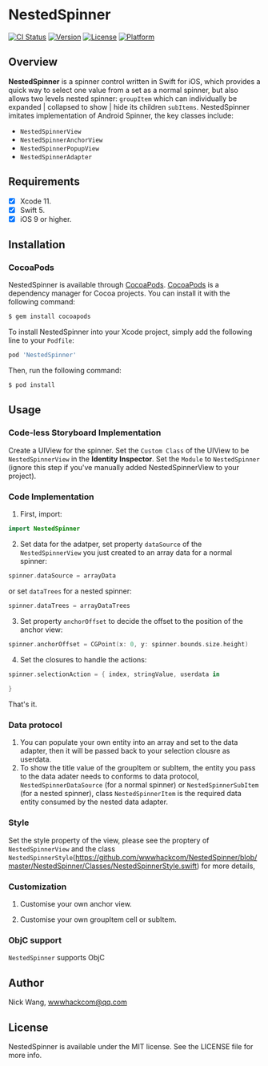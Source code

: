 # NestedSpinner

[![CI Status](https://travis-ci.com/wwwhackcom/NestedSpinner.svg?branch=master)](https://travis-ci.com/wwwhackcom/NestedSpinner)
[![Version](https://img.shields.io/cocoapods/v/NestedSpinner.svg?style=flat)](https://cocoapods.org/pods/NestedSpinner)
[![License](https://img.shields.io/cocoapods/l/NestedSpinner.svg?style=flat)](https://cocoapods.org/pods/NestedSpinner)
[![Platform](https://img.shields.io/cocoapods/p/NestedSpinner.svg?style=flat)](https://cocoapods.org/pods/NestedSpinner)

## Overview

**NestedSpinner** is a spinner control written in Swift for iOS, which provides a quick way to select one value from a set as a normal spinner, but also allows two levels nested spinner: `groupItem` which can individually be expanded | collapsed to show | hide its children `subItems`. NestedSpinner imitates implementation of Android Spinner, the key classes include:

- `NestedSpinnerView`
- `NestedSpinnerAnchorView`
- `NestedSpinnerPopupView`
- `NestedSpinnerAdapter`


## Requirements
- [x] Xcode 11.
- [x] Swift 5.
- [x] iOS 9 or higher.

## Installation
### CocoaPods

NestedSpinner is available through [CocoaPods](https://cocoapods.org). 
[CocoaPods](http://cocoapods.org) is a dependency manager for Cocoa projects. You can install it with the following command:
```bash
$ gem install cocoapods
```

To install NestedSpinner into your Xcode project, simply add the following line to your `Podfile`:

```ruby
pod 'NestedSpinner'
```
Then, run the following command:

```bash
$ pod install
```

## Usage
### Code-less Storyboard Implementation
Create a UIView for the spinner. Set the `Custom Class` of the UIView to be `NestedSpinnerView` in the **Identity Inspector**. Set the `Module` to `NestedSpinner` (ignore this step if you've manually added NestedSpinnerView to your project).

### Code Implementation
1. First, import:
```swift
import NestedSpinner
```

2. Set data for the adatper, set property `dataSource` of the `NestedSpinnerView` you just created to an array data for a normal spinner:
```swift
spinner.dataSource = arrayData
```
or set `dataTrees` for a nested spinner:
```swift
spinner.dataTrees = arrayDataTrees
```

3. Set property `anchorOffset` to decide the offset to the position of the anchor view:
```swift
spinner.anchorOffset = CGPoint(x: 0, y: spinner.bounds.size.height)
```

4. Set the closures to handle the actions:
```swift
spinner.selectionAction = { index, stringValue, userdata in
    
}
```
That's it.


### Data protocol
1. You can populate your own entity into an array and set to the data adapter, then it will be passed back to your selection clousre as userdata.
2. To show the title value of the groupItem or subItem, the entity you pass to the data adater needs to conforms to data protocol,   `NestedSpinnerDataSource` (for a normal spinner) or  `NestedSpinnerSubItem` (for a nested spinner), class `NestedSpinnerItem` is the required data entity consumed by the nested data adapter. 

### Style
Set the style property of the view, please see the proptery of `NestedSpinnerView` and the class `NestedSpinnerStyle`(https://github.com/wwwhackcom/NestedSpinner/blob/master/NestedSpinner/Classes/NestedSpinnerStyle.swift)  for more details,

### Customization
1. Customise your own anchor view.

2. Customise your own groupItem cell or subItem.

### ObjC support
`NestedSpinner` supports ObjC

## Author

Nick Wang, wwwhackcom@qq.com

## License

NestedSpinner is available under the MIT license. See the LICENSE file for more info.
